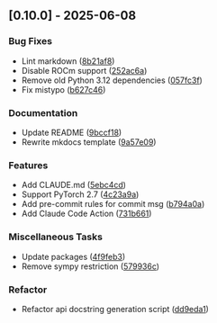 ## [0.10.0] - 2025-06-08

### Bug Fixes

- Lint markdown ([8b21af8](https://github.com/appleparan/copier-modern-ml/commit/8b21af8af7e0e12b148ca75c77b8cfd2321ff937))
- Disable ROCm support ([252ac6a](https://github.com/appleparan/copier-modern-ml/commit/252ac6a240c9251af4976ba89d49e7882bbefdbd))
- Remove old Python 3.12 dependencies ([057fc3f](https://github.com/appleparan/copier-modern-ml/commit/057fc3f498cb8d24bf04025b1bf2eb45c1d7ef2a))
- Fix mistypo ([b627c46](https://github.com/appleparan/copier-modern-ml/commit/b627c461dd31e817d37726e6ce89e6701d0cd6cc))

### Documentation

- Update README ([9bccf18](https://github.com/appleparan/copier-modern-ml/commit/9bccf18e538256add90c03d6dae3851ddab58012))
- Rewrite mkdocs template ([9a57e09](https://github.com/appleparan/copier-modern-ml/commit/9a57e09e391cc7cf8e63c5e050b033444a690f76))

### Features

- Add CLAUDE.md ([5ebc4cd](https://github.com/appleparan/copier-modern-ml/commit/5ebc4cd4eb36a53c360432dba7b9274035d33c5a))
- Support PyTorch 2.7 ([4c23a9a](https://github.com/appleparan/copier-modern-ml/commit/4c23a9a06f53ff81cf60b4ca81b2c41059a8f7f2))
- Add pre-commit rules for commit msg ([b794a0a](https://github.com/appleparan/copier-modern-ml/commit/b794a0acd2b2da6ad8481004c824ad7599226757))
- Add Claude Code Action ([731b661](https://github.com/appleparan/copier-modern-ml/commit/731b661c70be59702a00a6736fbee9f58d28623b))

### Miscellaneous Tasks

- Update packages ([4f9feb3](https://github.com/appleparan/copier-modern-ml/commit/4f9feb3a79f38f59f2e8eeef75bfa5ebd1961963))
- Remove sympy restriction ([579936c](https://github.com/appleparan/copier-modern-ml/commit/579936cb17f58652cc064cfa6389a51745464af7))

### Refactor

- Refactor api docstring generation script ([dd9eda1](https://github.com/appleparan/copier-modern-ml/commit/dd9eda1b8369fc1fd1e12e3908eef35e3d0a8043))

<!-- generated by git-cliff -->
